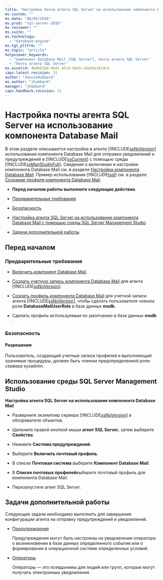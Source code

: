 ```yaml
---
title: "Настройка почты агента SQL Server на использование компонента Database Mail | Microsoft Docs"
ms.custom: ""
ms.date: "08/05/2016"
ms.prod: "sql-server-2016"
ms.reviewer: ""
ms.suite: ""
ms.technology: 
  - "database-engine"
ms.tgt_pltfrm: ""
ms.topic: "article"
helpviewer_keywords: 
  - "компонент Database Mail [SQL Server], почта агента SQL Server"
  - "Почта агента SQL Server"
ms.assetid: 4b8b61bd-4bd1-43cd-b6e5-c6ed2e101dce
caps.latest.revision: 31
author: "JennieHubbard"
ms.author: "jhubbard"
manager: "jhubbard"
caps.handback.revision: 31
---
```

# Настройка почты агента SQL Server на использование компонента Database Mail
  В этом разделе описывается настройка в агенте [!INCLUDE[ssNoVersion](../../includes/ssnoversion-md.md)] использования компонента Database Mail для отправки уведомлений и предупреждений в [!INCLUDE[ssCurrent](../../includes/sscurrent-md.md)] с помощью среды [!INCLUDE[ssManStudioFull](../../includes/ssmanstudiofull-md.md)].  Сведения о включении и настройке компонента Database Mail см. в разделе [Настройка компонента Database Mail](../../relational-databases/database-mail/configure-database-mail.md).  Пример использования [!INCLUDE[tsql](../../includes/tsql-md.md)] см. в разделе [Создание профиля компонента Database Mail](../../relational-databases/database-mail/create-a-database-mail-profile.md).
  
-   **Перед началом работы выполните следующие действия.**  
  
-   [Предварительные требования](#Prerequisites)  
  
-   [Безопасность](#Security)  
  
-   [Настройка агента SQL Server на использование компонента Database Mail с помощью среды SQL Server Management Studio](#SSMSProcedure)  
  
-   [Задачи дополнительной работы](#Follow_Up)  
  
##  <a name="BeforeYouBegin"></a> Перед началом  
  
###  <a name="Prerequisites"></a> Предварительные требования  
  
-   [Включить компонент Database Mail](../../relational-databases/database-mail/configure-database-mail.md).  
  
-    [Создать учетную запись компонента Database Mail](../../relational-databases/database-mail/create-a-database-mail-account.md) для агента [!INCLUDE[ssNoVersion](../../includes/ssnoversion-md.md)].  
  
-   [Создать профиль компонента Database Mail](../../relational-databases/database-mail/create-a-database-mail-profile.md) для учетной записи агента [!INCLUDE[ssNoVersion](../../includes/ssnoversion-md.md)], чтобы сделать пользователя членом роли **DatabaseMailUserRole** в базе данных **msdb**.  
  
-   Сделать профиль используемым по умолчанию в базе данных **msdb** .  
  
###  <a name="Security"></a> Безопасность  
  
####  <a name="Permissions"></a> Разрешения  
 Пользователь, создающий учетные записи профилей и выполняющий хранимые процедуры, должен быть членом предопределенной роли сервера sysadmin.  
  
##  <a name="SSMSProcedure"></a> Использование среды SQL Server Management Studio  
 **Настройка агента SQL Server на использование компонента Database Mail**  
  
-   Разверните экземпляр сервера [!INCLUDE[ssNoVersion](../../includes/ssnoversion-md.md)] в обозревателе объектов.  
  
-   Щелкните правой кнопкой мыши **агент SQL Server**, затем выберите **Свойства**.  
  
-   Нажмите **Система предупреждений**.  
  
-   Выберите **Включить почтовый профиль**.  
  
-   В списке **Почтовая система** выберите **Компонент Database Mail**.  
  
-   В **Списке почтовых профилей**выберите почтовый профиль для компонента Database Mail.  
  
-   Перезапустите агент SQL Server.  
  
##  <a name="Follow_Up"></a> Задачи дополнительной работы  
 Следующие задачи необходимо выполнить для завершения конфигурации агента на отправку предупреждений и уведомлений.  
  
-   [Предупреждения](../../ssms/agent/alerts.md)  
  
     Предупреждения могут быть настроены на уведомление оператора о возникновении в базе данных определенного события или о формировании в операционной системе определенных условий.  
  
-   [Операторы](../../ssms/agent/operators.md)  
  
     Операторы — это псевдонимы для людей или групп, которые могут получать электронные уведомления.  
  
  